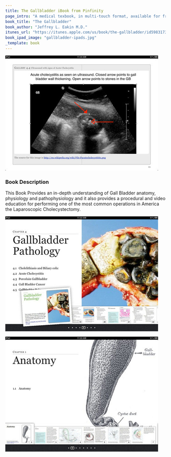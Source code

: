 ```yaml
---
title: The Gallbladder iBook from Pinfinity
page_intro: "A medical texbook, in multi-touch format, available for free on your iPad."
book_title: "The Gallbladder"
book_author: "Jeffrey L. Eakin M.D."
itunes_url: "https://itunes.apple.com/us/book/the-gallbladder/id598317335?mt=13&uo=4"
book_ipad_image: "gallbladder-ipads.jpg"
_template: book
---
```


<div class="row">
	<p class="item book-screenshot boxa">
		<img src="/assets/img/gallbladder-ibook-screenshot-1.jpg" />
	</p>
	<div class="item book-description boxb">
		<h3 class="head light">Book Description</h3>
		<p>
		This Book Provides an in-depth understanding of Gall Bladder anatomy, physiology and pathophysiology and it also provides a procedural and video education for performing one of the most common operations in America the Laparoscopic Cholecystectomy.</p>
	</div>
</div>
<div class="row">
	<p class="item book-screenshot boxa">
		<img src="/assets/img/gallbladder-ibook-screenshot-2.jpg" />
	</p>
	<p class="item book-screenshot boxb">
		<img src="/assets/img/gallbladder-ibook-screenshot-3.jpg" />
	</p>
</div>
